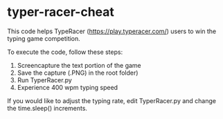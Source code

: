 # typer-racer-cheat

This code helps TypeRacer (https://play.typeracer.com/) users to win the typing game competition.

To execute the code, follow these steps:
1. Screencapture the text portion of the game
2. Save the capture (.PNG) in the root folder)
3. Run TyperRacer.py
4. Experience 400 wpm typing speed

If you would like to adjust the typing rate, edit TyperRacer.py and change the time.sleep() increments.
